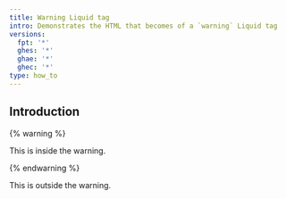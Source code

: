 ```yaml
---
title: Warning Liquid tag
intro: Demonstrates the HTML that becomes of a `warning` Liquid tag
versions:
  fpt: '*'
  ghes: '*'
  ghae: '*'
  ghec: '*'
type: how_to
---
```


## Introduction

{% warning %}

This is inside the warning.

{% endwarning %}

This is outside the warning.
